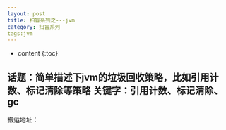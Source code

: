 ```yaml
---
layout: post
title: 扫盲系列之---jvm
category: 扫盲系列
tags:jvm
---
```

* content
{:toc}


话题：简单描述下jvm的垃圾回收策略，比如引用计数、标记清除等策略
关键字：引用计数、标记清除、gc
---
搬运地址：
